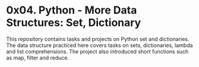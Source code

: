 # 0x04. Python - More Data Structures: Set, Dictionary

This repository contains tasks and projects on Python set and dictionaries. The data structure practiced here covers tasks on sets, dictionaries, lambda and list comprehensions. The project also introduced short functions such as map, filter and reduce.
